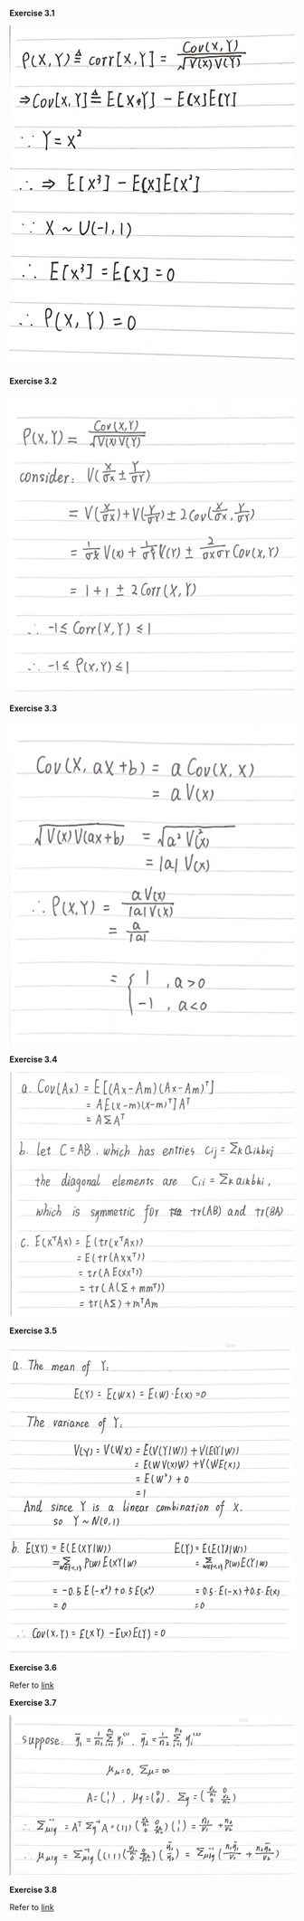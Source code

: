 **Exercise 3.1**

![3.1](../assets/3.1.jpg)

**Exercise 3.2**

![3.2](../assets/3.2.jpg)

**Exercise 3.3**

![3.3](../assets/3.3.jpg)

**Exercise 3.4**

![3.4](../assets/3.4.jpg)

**Exercise 3.5**

![3.5](../assets/3.5.jpg)

**Exercise 3.6**

Refer to [link](https://probml.github.io/pml-book/solns-public.pdf#page=8.14)

**Exercise 3.7**

![3.7](../assets/3.7.jpg)

**Exercise 3.8**

Refer to [link](https://probml.github.io/pml-book/solns-public.pdf#page=8.14)
